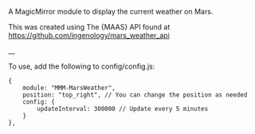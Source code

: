A MagicMirror module to display the current weather on Mars.

This was created using The {MAAS} API found at https://github.com/ingenology/mars_weather_api

__

To use, add the following to config/config.js:

    {
        module: "MMM-MarsWeather",
        position: "top_right", // You can change the position as needed
        config: {
            updateInterval: 300000 // Update every 5 minutes
        }
    },
  
